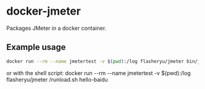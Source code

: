 # docker-jmeter

Packages JMeter in a docker container.

## Example usage

```bash
docker run --rm --name jmetertest -v $(pwd):/log flasheryu/jmeter bin/jmeter -n -t /jmeter/hello-baidu.jmx -l /log/result_hello-baidu.jtl
```
or with the shell script:
docker run --rm --name jmetertest -v $(pwd):/log flasheryu/jmeter /runload.sh hello-baidu
